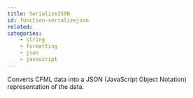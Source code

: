 ```yaml
---
title: SerializeJSON
id: function-serializejson
related:
categories:
    - string
    - formatting
    - json
    - javascript
---
```


Converts CFML data into a JSON (JavaScript Object Notation) representation of the data.